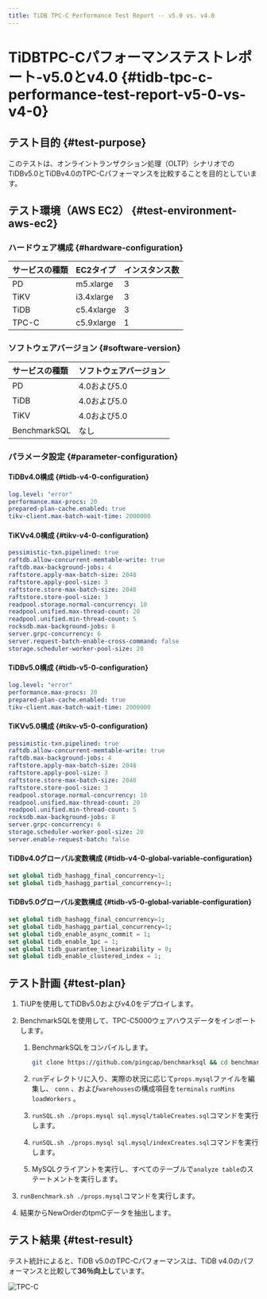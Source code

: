 ```yaml
---
title: TiDB TPC-C Performance Test Report -- v5.0 vs. v4.0
---
```


# TiDBTPC-Cパフォーマンステストレポート-v5.0とv4.0 {#tidb-tpc-c-performance-test-report-v5-0-vs-v4-0}

## テスト目的 {#test-purpose}

このテストは、オンライントランザクション処理（OLTP）シナリオでのTiDBv5.0とTiDBv4.0のTPC-Cパフォーマンスを比較することを目的としています。

## テスト環境（AWS EC2） {#test-environment-aws-ec2}

### ハードウェア構成 {#hardware-configuration}

| サービスの種類 | EC2タイプ     | インスタンス数 |
| :------ | :--------- | :------ |
| PD      | m5.xlarge  | 3       |
| TiKV    | i3.4xlarge | 3       |
| TiDB    | c5.4xlarge | 3       |
| TPC-C   | c5.9xlarge | 1       |

### ソフトウェアバージョン {#software-version}

| サービスの種類      | ソフトウェアバージョン |
| :----------- | :---------- |
| PD           | 4.0および5.0   |
| TiDB         | 4.0および5.0   |
| TiKV         | 4.0および5.0   |
| BenchmarkSQL | なし          |

### パラメータ設定 {#parameter-configuration}

#### TiDBv4.0構成 {#tidb-v4-0-configuration}


```yaml
log.level: "error"
performance.max-procs: 20
prepared-plan-cache.enabled: true
tikv-client.max-batch-wait-time: 2000000
```

#### TiKVv4.0構成 {#tikv-v4-0-configuration}


```yaml
pessimistic-txn.pipelined: true
raftdb.allow-concurrent-memtable-write: true
raftdb.max-background-jobs: 4
raftstore.apply-max-batch-size: 2048
raftstore.apply-pool-size: 3
raftstore.store-max-batch-size: 2048
raftstore.store-pool-size: 3
readpool.storage.normal-concurrency: 10
readpool.unified.max-thread-count: 20
readpool.unified.min-thread-count: 5
rocksdb.max-background-jobs: 8
server.grpc-concurrency: 6
server.request-batch-enable-cross-command: false
storage.scheduler-worker-pool-size: 20
```

#### TiDBv5.0構成 {#tidb-v5-0-configuration}


```yaml
log.level: "error"
performance.max-procs: 20
prepared-plan-cache.enabled: true
tikv-client.max-batch-wait-time: 2000000
```

#### TiKVv5.0構成 {#tikv-v5-0-configuration}


```yaml
pessimistic-txn.pipelined: true
raftdb.allow-concurrent-memtable-write: true
raftdb.max-background-jobs: 4
raftstore.apply-max-batch-size: 2048
raftstore.apply-pool-size: 3
raftstore.store-max-batch-size: 2048
raftstore.store-pool-size: 3
readpool.storage.normal-concurrency: 10
readpool.unified.max-thread-count: 20
readpool.unified.min-thread-count: 5
rocksdb.max-background-jobs: 8
server.grpc-concurrency: 6
storage.scheduler-worker-pool-size: 20
server.enable-request-batch: false
```

#### TiDBv4.0グローバル変数構成 {#tidb-v4-0-global-variable-configuration}


```sql
set global tidb_hashagg_final_concurrency=1;
set global tidb_hashagg_partial_concurrency=1;
```

#### TiDBv5.0グローバル変数構成 {#tidb-v5-0-global-variable-configuration}


```sql
set global tidb_hashagg_final_concurrency=1;
set global tidb_hashagg_partial_concurrency=1;
set global tidb_enable_async_commit = 1;
set global tidb_enable_1pc = 1;
set global tidb_guarantee_linearizability = 0;
set global tidb_enable_clustered_index = 1;
```

## テスト計画 {#test-plan}

1.  TiUPを使用してTiDBv5.0およびv4.0をデプロイします。

2.  BenchmarkSQLを使用して、TPC-C5000ウェアハウスデータをインポートします。

    1.  BenchmarkSQLをコンパイルします。


        ```bash
        git clone https://github.com/pingcap/benchmarksql && cd benchmarksql && ant
        ```

    2.  `run`ディレクトリに入り、実際の状況に応じて`props.mysql`ファイルを編集し、 `conn` 、および`warehouses`の構成項目を`terminals` `runMins` `loadWorkers` 。

    3.  `runSQL.sh ./props.mysql sql.mysql/tableCreates.sql`コマンドを実行します。

    4.  `runSQL.sh ./props.mysql sql.mysql/indexCreates.sql`コマンドを実行します。

    5.  MySQLクライアントを実行し、すべてのテーブルで`analyze table`のステートメントを実行します。

3.  `runBenchmark.sh ./props.mysql`コマンドを実行します。

4.  結果からNewOrderのtpmCデータを抽出します。

## テスト結果 {#test-result}

テスト統計によると、TiDB v5.0のTPC-Cパフォーマンスは、TiDB v4.0のパフォーマンスと比較して**36％向上し**ています。

![TPC-C](https://docs-download.pingcap.com/media/images/docs/tpcc_v5vsv4_corrected_v2.png)
